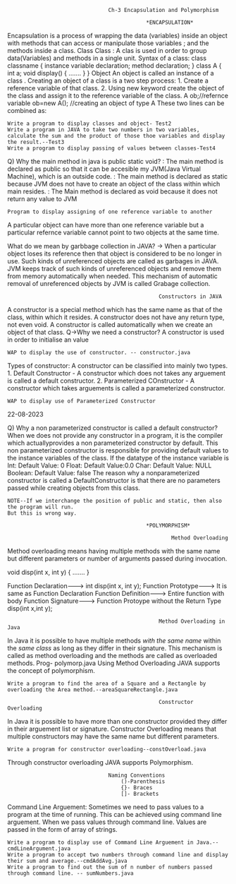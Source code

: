                                     Ch-3 Encapsulation and Polymorphism

                                                *ENCAPSULATION*
Encapsulation is a process of wrapping the data (variables) inside an object with methods that can access or manipulate those variables ; and the methods inside a class.
                                                    Class
Class : A clas is used in order to group data(Variables) and methods in a single unit.
Syntax of a class:
class classname
{
	instance variable declaration;
	method declaration;
}
class A
{
	int a;
	void display()
	{
	.......
	}
}
			                                        Object
An object is called an instance of a class .
Creating an object of a class is a two step process:
    1. Create a reference variable of that class.
    2. Using new keyword create the object of the class and assign it to the reference variable of the class.
A ob;//refernce variable
ob=new A();
//creating an object of type A
These two lines can be combined as:

    Write a program to display classes and object- Test2
    Write a program in JAVA to take two numbers in two variables, calculate the sum and the product of those thoe variables and display the result.--Test3
    Write a program to display passing of values between classes-Test4

Q) Why the main method in java is public static void?
    : The main method is declared as public so that it can be accesible my JVM(Java Virtual Machine), which is an outside code.
    : The main method is declared as static because JVM does not have to create an object of the class within which main resides.
    : The Main method is declared as void because it does not return any value to JVM

    Program to display assigning of one reference variable to another

A particular object can have more than one reference variable but a particular refernce variable cannot point to two objects at the same time.

What do we mean by garbbage collection in JAVA?
    -> When a particular object loses its reference then that object is considered to be no longer in use. Such kinds of unreferenced objects are called as garbages in JAVA.
    JVM keeps track of such kinds of unreferenced objects and remove them from memory automatically when needed. This mechanism of automatic removal of unreferenced objects by JVM is called Grabage collection.

                                                    Constructors in JAVA

A constructor is a special method which has the same name as that of the class, within which it resides.
A constructor does not have any return type, not even void.
A constructor is called automatically when we create an object of that class.
Q->Why we need a constructor?
    A constructor is used in order to initialise an value

    WAP to display the use of constructor. -- constructor.java

Types of constructor: 
    A constructor can be classified into mainly two types.
        1. Default Constructor - A constructor which does not takes any arguement is called a default constructor.
        2. Parameterized COnstructor - A constructor which takes arguements is called a parameterized constructor.

    WAP to display use of Parameterized Constructor

22-08-2023

Q) Why a non parameterized constructor is called a default constructor?
    When we does not provide any constructor in a program, it is the compiler which actuallyprovides a non parameterized constructor by default. This non parameterized constructor is responsible for providing default values to the instance variables of the class.
    If the datatype of the instance variable is Int: Default Value: 0
                                                Float: Default Value:0.0
                                                Char: Default Value: NULL
                                                Boolean: Default Value: false
    The reason why a nonparameterized constructor is called a DefaultConstructor is that there are no parameters passed while creating objects from this class.
    
    NOTE--If we interchange the position of public and static, then also the program will run.
    But this is wrong way.

                                                *POLYMORPHISM*

                                                        Method Overloading
Method overloading means having multiple methods with the same name but different parameters or number of arguments passed during invocation.

void disp(int x, int y)
{
    .......
}

Function Declaration---> int disp(int x, int y);
Function Prototype---> It is same as Function Declaration
Function Definition---> Entire function with body
Function Signature---> Function Protoype without the Return Type
                       disp(int x,int y);

                                                    Method Overloading in Java

In Java it is possible to have multiple methods *with the same name* within the *same class* as long as they differ in their signature.
This mechanism is called as method overloading and the methods are called as overloaded methods.
Prog- polymorp.java
Using Method Overloading JAVA supports the concept of polymorphism.

    Write a program to find the area of a Square and a Rectangle by overloading the Area method.--areaSquareRectangle.java

                                                    Constructor Overloading
In Java it is possible to have more than one constructor provided they differ in their arguement list or signature.
Constructor Overloading means that multiple constructors may have the same name but different parameters.

    Write a program for constructor overloading--constOverload.java

Through constructor overloading JAVA supports Polymorphism.

                                    Naming Conventions
                                        ()-Parenthesis
                                        {}- Braces
                                        []- Brackets
                                    
Command Line Arguement:
    Sometimes we need to pass values to a program at the time of running. This can be achieved using command line arguement. When we pass values through command line. Values are passed in the form of array of strings.

    Write a program to display use of Command Line Arguement in Java.--cmdLineArgument.java
    Write a program to accept two numbers through command line and display their sum and average.--cmdAddAvg.java
    Write a program to find out the sum of n number of numbers passed through command line. -- sumNumbers.java
